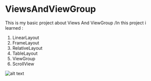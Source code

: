 # ViewsAndViewGroup
This is my basic project about Views And ViewGroup /In this project i learned :
1. LinearLayout
2. FrameLayout
3. RelativeLayout
4. TableLayout
5. ViewGroup
6. ScrollView

![alt text](https://imgur.com/0NLNOpK)
